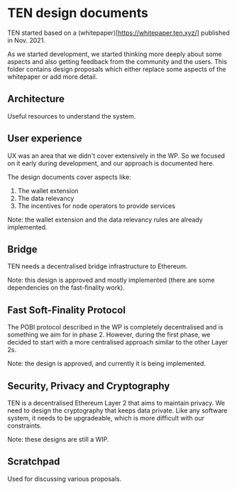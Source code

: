 # TEN design documents

TEN started based on a (whitepaper)[https://whitepaper.ten.xyz/] published in Nov. 2021.

As we started development, we started thinking more deeply about some aspects and also getting feedback from the community
and the users.
This folder contains design proposals which either replace some aspects of the whitepaper or add more detail.

## Architecture

Useful resources to understand the system.


## User experience

UX was an area that we didn't cover extensively in the WP. So we focused on it early during development, and our approach is documented here.

The design documents cover aspects like:
1. The wallet extension
2. The data relevancy
3. The incentives for node operators to provide services

Note: the wallet extension and the data relevancy rules are already implemented. 


## Bridge

TEN needs a decentralised bridge infrastructure to Ethereum.

Note: this design is approved and mostly implemented (there are some dependencies on the fast-finality work). 


## Fast Soft-Finality Protocol

The POBI protocol described in the WP is completely decentralised and is something we aim for in phase 2.
However, during the first phase, we decided to start with a more centralised approach similar to the other Layer 2s.

Note: the design is approved, and currently it is being implemented.


## Security, Privacy and Cryptography

TEN is a decentralised Ethereum Layer 2 that aims to maintain privacy.
We need to design the cryptography that keeps data private.
Like any software system, it needs to be upgradeable, which is more difficult with our constraints.

Note: these designs are still a WIP.


## Scratchpad

Used for discussing various proposals.

